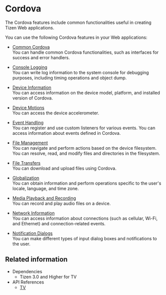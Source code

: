 # Cordova

The Cordova features include common functionalities useful in creating Tizen Web applications.

You can use the following Cordova features in your Web applications:

- [Common Cordova](./core.md)  
	You can handle common Cordova functionalities, such as interfaces for success and error handlers.

- [Console Logging](./console.md)  
	You can write log information to the system console for debugging purposes, including timing operations and object dump.

- [Device Information](./device.md)  
	You can access information on the device model, platform, and installed version of Cordova.

- [Device Motions](./devicemotion.md)  
	You can access the device accelerometer.

- [Event Handling](./events.md)  
	You can register and use custom listeners for various events. You can access information about events defined in Cordova.

- [File Management](./file.md)  
	You can navigate and perform actions based on the device filesystem. You can resolve, read, and modify files and directories in the filesystem.

- [File Transfers](./filetransfer.md)  
	You can download and upload files using Cordova.

- [Globalization](./globalization.md)  
	You can obtain information and perform operations specific to the user's locale, language, and time zone.

- [Media Playback and Recording](./media.md)  
	You can record and play audio files on a device.

- [Network Information](./network-information.md)  
	You can access information about connections (such as cellular, Wi-Fi, and Ethernet) and connection-related events.

- [Notification Dialogs](./dialogs.md)  
	You can make different types of input dialog boxes and notifications to the user.

## Related information
* Dependencies
  - Tizen 3.0 and Higher for TV
* API References
  - [TV](../../api/latest/device_api/tv/tizen/cordova/console.html)
